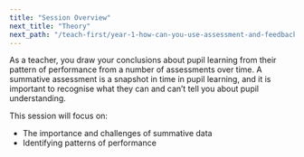 ```yaml
---
title: "Session Overview"
next_title: "Theory"
next_path: "/teach-first/year-1-how-can-you-use-assessment-and-feedback-to-greatest-effect/spring-week-6-ect-theory"
---
```


As a teacher, you draw your conclusions about pupil learning from their pattern of performance from a number of assessments over time. A summative assessment is a snapshot in time in pupil learning, and it is important to recognise what they can and can’t tell you about pupil understanding.

This session will focus on:

- The importance and challenges of summative data
- Identifying patterns of performance
